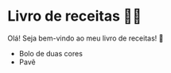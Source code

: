 # Livro de receitas :woman_cook:

Olá! Seja bem-vindo ao meu livro de receitas! :cookie:

* Bolo de duas cores
* Pavê